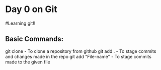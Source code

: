 # Day 0 on Git

#Learning git!!

## Basic Commands:
git clone - To clone a repository from github
git add . -  To stage commits and changes made in the repo
git add "File-name" - To stage commits made to the given file
